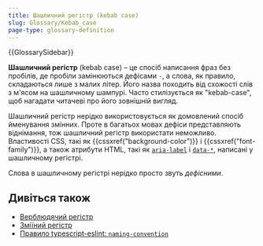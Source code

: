 ```yaml
---
title: Шашличний регістр (kebab case)
slug: Glossary/Kebab_case
page-type: glossary-definition
---
```


{{GlossarySidebar}}

**Шашличний регістр** (kebab case) – це спосіб написання фраз без пробілів, де пробіли замінюються дефісами `-`, а слова, як правило, складаються лише з малих літер. Його назва походить від схожості слів з м'ясом на шашличному шампурі. Часто стилізується як "kebab-case", щоб нагадати читачеві про його зовнішній вигляд.

Шашличний регістр нерідко використовується як домовлений спосіб йменування змінних. Проте в багатьох мовах дефіси представляють віднімання, тож шашличний регістр використати неможливо. Властивості CSS, такі як {{cssxref("background-color")}} і {{cssxref("font-family")}}, а також атрибути HTML, такі як [`aria-label`](/uk/docs/Web/Accessibility/ARIA/Attributes/aria-label) і [`data-*`](/uk/docs/Web/HTML/Global_attributes/data-*), написані у шашличному регістрі.

Слова в шашличному регістрі нерідко просто звуть _дефісними_.

## Дивіться також

- [Верблюдячий регістр](/uk/docs/Glossary/Camel_case)
- [Зміїний регістр](/uk/docs/Glossary/Snake_case)
- [Правило typescript-eslint: `naming-convention`](https://typescript-eslint.io/rules/naming-convention/)
